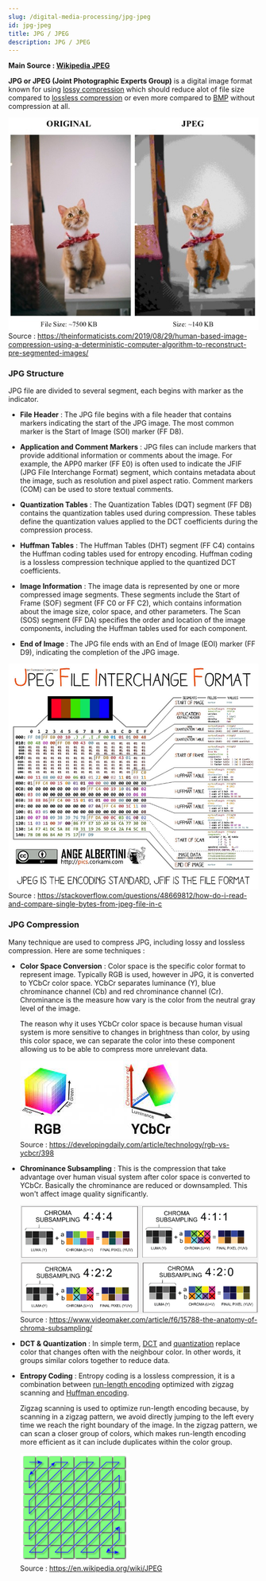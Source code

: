 ```yaml
---
slug: /digital-media-processing/jpg-jpeg
id: jpg-jpeg
title: JPG / JPEG
description: JPG / JPEG
---
```


**Main Source : [Wikipedia JPEG](https://en.wikipedia.org/wiki/JPEG)**

**JPG or JPEG (Joint Photographic Experts Group)** is a digital image format known for using [lossy compression](/digital-signal-processing/compression#lossy-compression) which should reduce alot of file size compared to [lossless compression](/digital-signal-processing/compression#lossy-compression) or even more compared to [BMP](/digital-signal-media/bitmap-bmp) without compression at all.

![Comparison between original and compressed jpg image](./jpg-comparison.png)  
Source : https://theinformaticists.com/2019/08/29/human-based-image-compression-using-a-deterministic-computer-algorithm-to-reconstruct-pre-segmented-images/

### JPG Structure

JPG file are divided to several segment, each begins with marker as the indicator.

- **File Header** : The JPG file begins with a file header that contains markers indicating the start of the JPG image. The most common marker is the Start of Image (SOI) marker (FF D8).

- **Application and Comment Markers** : JPG files can include markers that provide additional information or comments about the image. For example, the APP0 marker (FF E0) is often used to indicate the JFIF (JPG File Interchange Format) segment, which contains metadata about the image, such as resolution and pixel aspect ratio. Comment markers (COM) can be used to store textual comments.

- **Quantization Tables** : The Quantization Tables (DQT) segment (FF DB) contains the quantization tables used during compression. These tables define the quantization values applied to the DCT coefficients during the compression process.

- **Huffman Tables** : The Huffman Tables (DHT) segment (FF C4) contains the Huffman coding tables used for entropy encoding. Huffman coding is a lossless compression technique applied to the quantized DCT coefficients.

- **Image Information** : The image data is represented by one or more compressed image segments. These segments include the Start of Frame (SOF) segment (FF C0 or FF C2), which contains information about the image size, color space, and other parameters. The Scan (SOS) segment (FF DA) specifies the order and location of the image components, including the Huffman tables used for each component.

- **End of Image** : The JPG file ends with an End of Image (EOI) marker (FF D9), indicating the completion of the JPG image.

![JPG content](./jpg-content.jpg)  
Source : https://stackoverflow.com/questions/48669812/how-do-i-read-and-compare-single-bytes-from-jpeg-file-in-c

### JPG Compression

Many technique are used to compress JPG, including lossy and lossless compression. Here are some techniques :

- **Color Space Conversion** : Color space is the specific color format to represent image. Typically RGB is used, however in JPG, it is converted to YCbCr color space. YCbCr separates luminance (Y), blue chrominance channel (Cb) and red chrominance channel (Cr). Chrominance is the measure how vary is the color from the neutral gray level of the image.

  The reason why it uses YCbCr color space is because human visual system is more sensitive to changes in brightness than color, by using this color space, we can separate the color into these component allowing us to be able to compress more unrelevant data.

  ![RGB vs YCbCr comparison](./rgb-ycbcr.jpeg)  
  Source : https://developingdaily.com/article/technology/rgb-vs-ycbcr/398

- **Chrominance Subsampling** : This is the compression that take advantage over human visual system after color space is converted to YCbCr. Basically the chrominance are reduced or downsampled. This won't affect image quality significantly.

  ![Comparison between chrominance subsampling method](./chrominance-subsampling.png)  
   Source : https://www.videomaker.com/article/f6/15788-the-anatomy-of-chroma-subsampling/

- **DCT & Quantization** : In simple term, [DCT](/digital-signal-processing/discrete-cosine-transform) and [quantization](/digital-signal-processing/quantization) replace color that changes often with the neighbour color. In other words, it groups similar colors together to reduce data.

- **Entropy Coding** : Entropy coding is a lossless compression, it is a combination between [run-length encoding](/digital-signal-processing/compression#run-length-encoding-rle) optimized with zigzag scanning and [Huffman encoding](/digital-signal-processing/compression#huffman-encoding).

  Zigzag scanning is used to optimize run-length encoding because, by scanning in a zigzag pattern, we avoid directly jumping to the left every time we reach the right boundary of the image. In the zigzag pattern, we can scan a closer group of colors, which makes run-length encoding more efficient as it can include duplicates within the color group.

  ![Zigzag scanning](./zigzag-scanning.png)  
   Source : https://en.wikipedia.org/wiki/JPEG
